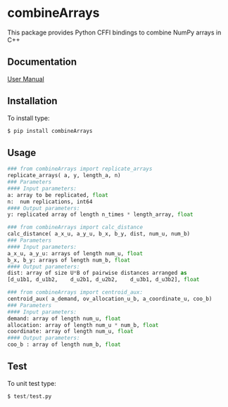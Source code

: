 # combineArrays
This package provides Python CFFI bindings to combine NumPy arrays in C++

## Documentation
[User Manual](https://github.com/nhenseler/wowa.git)

## Installation
To install type:
```python
$ pip install combineArrays
```
## Usage
```python
### from combineArrays import replicate_arrays
replicate_arrays( a, y, length_a, n)
### Parameters
#### Input parameters:
a: array to be replicated, float
n:  num replications, int64
#### Output parameters:
y: replicated array of length n_times * length_array, float

### from combineArrays import calc_distance
calc_distance( a_x_u, a_y_u, b_x, b_y, dist, num_u, num_b)
### Parameters
#### Input parameters:
a_x_u, a_y_u: arrays of length num_u, float
b_x, b_y: arrays of length num_b, float
#### Output parameters:
dist: array of size U*B of pairwise distances arranged as
[d_u1b1, d_u1b2,    d_u2b1, d_u2b2,    d_u3b1, d_u3b2], float

### from combineArrays import centroid_aux:
centroid_aux( a_demand, ov_allocation_u_b, a_coordinate_u, coo_b)
### Parameters
#### Input parameters:
demand: array of length num_u, float
allocation: array of length num_u * num_b, float
coordinate: array of length num_u, float
#### Output parameters:
coo_b : array of length num_b, float
```
## Test
To unit test type:
```python
$ test/test.py
```
